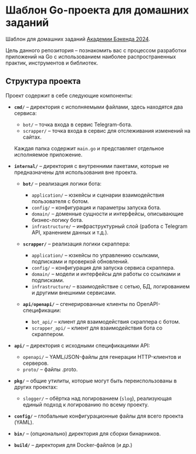 # Шаблон Go-проекта для домашних заданий

Шаблон для домашних заданий [Академии Бэкенда 2024](https://edu.tinkoff.ru/all-activities/courses/870efa9d-7067-4713-97ae-7db256b73eab).

Цель данного репозитория – познакомить вас с процессом разработки приложений на Go с использованием наиболее распространенных практик, инструментов и библиотек.

## Структура проекта

Проект содержит в себе следующие компоненты:

- **`cmd/`** – директория с исполняемыми файлами, здесь находятся два сервиса:
  - `bot/` – точка входа в сервис Telegram-бота.
  - `scrapper/` – точка входа в сервис для отслеживания изменений на сайтах.

  Каждая папка содержит `main.go` и представляет отдельное исполняемое приложение.

- **`internal/`** – директория с внутренними пакетами, которые не предназначены для использования вне проекта.
  - **`bot/`** – реализация логики бота:
    - `application/` – юзкейсы и сценарии взаимодействия пользователя с ботом.
    - `config/` – конфигурация и параметры запуска бота.
    - `domain/` – доменные сущности и интерфейсы, описывающие бизнес-логику бота.
    - `infrastructure/` – инфраструктурный слой (работа с Telegram API, хранением данных и т.д.).

  - **`scrapper/`** – реализация логики скраппера:
    - `application/` – юзкейсы по управлению ссылками, подписками и проверкой обновлений.
    - `config/` – конфигурация для запуска сервиса скраппера.
    - `domain/` – модели и интерфейсы для работы со ссылками и подписками.
    - `infrastructure/` – взаимодействие с сетью, БД, логированием и другими внешними сервисами.

  - **`api/openapi/`** – сгенерированные клиенты по OpenAPI-спецификации:
    - `bot_api/` – клиент для взаимодействия скраппера с ботом.
    - `scrapper_api/` – клиент для взаимодействия бота со скраппером.

- **`api/`** – директория с исходными спецификациями API:
  - `openapi/` – YAML/JSON-файлы для генерации HTTP-клиентов и серверов.
  - `proto/` – файлы .proto.

- **`pkg/`** – общие утилиты, которые могут быть переиспользованы в других проектах:
  - `slogger/` – обёртка над логированием (`slog`), реализующая единый подход к логированию по всему проекту.

- **`config/`** – глобальные конфигурационные файлы для всего проекта (YAML).

- **`bin/`** – (опционально) директория для сборки бинарников.

- **`build/`** – директория для Docker-файлов (и др.)
